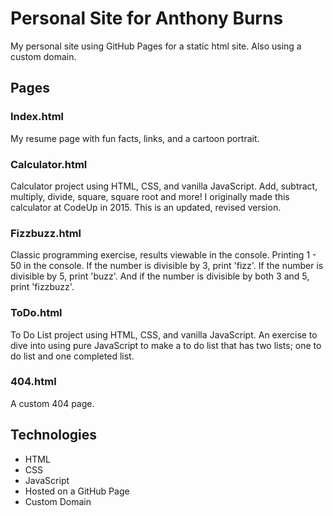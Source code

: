 # Personal Site for Anthony Burns

My personal site using GitHub Pages for a static html site. Also using a custom domain.

## Pages

### Index.html

My resume page with fun facts, links, and a cartoon portrait.

### Calculator.html

Calculator project using HTML, CSS, and vanilla JavaScript. Add, subtract, multiply, divide, square, square root and more! I originally made this calculator at CodeUp in 2015. This is an updated, revised version.

### Fizzbuzz.html

Classic programming exercise, results viewable in the console. Printing 1 - 50 in the console. If the number is divisible by 3, print 'fizz'. If the number is divisible by 5, print 'buzz'. And if the number is divisible by both 3 and 5, print 'fizzbuzz'.

### ToDo.html

To Do List project using HTML, CSS, and vanilla JavaScript. An exercise to dive into using pure JavaScript to make a to do list that has two lists; one to do list and one completed list.

### 404.html

A custom 404 page.

## Technologies

- HTML
- CSS
- JavaScript
- Hosted on a GitHub Page
- Custom Domain